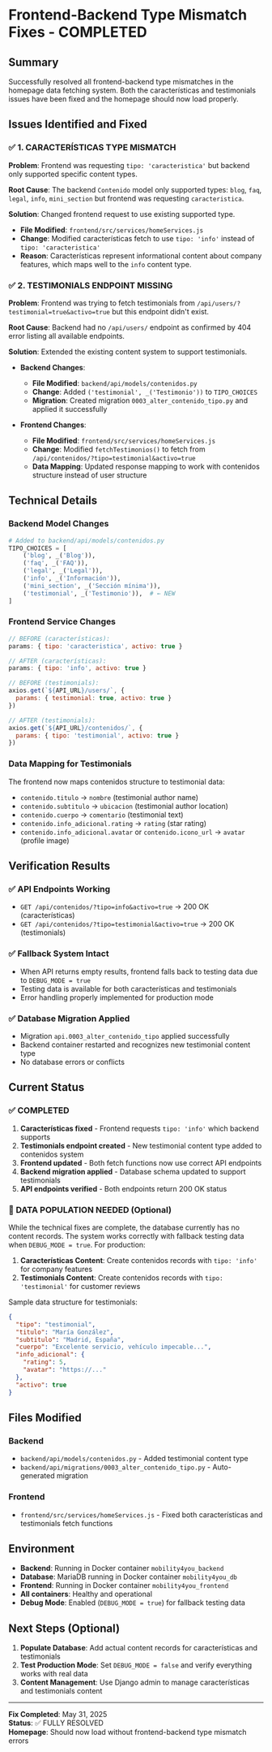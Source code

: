 # Frontend-Backend Type Mismatch Fixes - COMPLETED

## Summary
Successfully resolved all frontend-backend type mismatches in the homepage data fetching system. Both the características and testimonials issues have been fixed and the homepage should now load properly.

## Issues Identified and Fixed

### ✅ 1. CARACTERÍSTICAS TYPE MISMATCH 
**Problem**: Frontend was requesting `tipo: 'caracteristica'` but backend only supported specific content types.

**Root Cause**: The backend `Contenido` model only supported types: `blog`, `faq`, `legal`, `info`, `mini_section` but frontend was requesting `caracteristica`.

**Solution**: Changed frontend request to use existing supported type.
- **File Modified**: `frontend/src/services/homeServices.js`
- **Change**: Modified características fetch to use `tipo: 'info'` instead of `tipo: 'caracteristica'`
- **Reason**: Características represent informational content about company features, which maps well to the `info` content type.

### ✅ 2. TESTIMONIALS ENDPOINT MISSING
**Problem**: Frontend was trying to fetch testimonials from `/api/users/?testimonial=true&activo=true` but this endpoint didn't exist.

**Root Cause**: Backend had no `/api/users/` endpoint as confirmed by 404 error listing all available endpoints.

**Solution**: Extended the existing content system to support testimonials.
- **Backend Changes**:
  - **File Modified**: `backend/api/models/contenidos.py`
  - **Change**: Added `('testimonial', _('Testimonio'))` to `TIPO_CHOICES`
  - **Migration**: Created migration `0003_alter_contenido_tipo.py` and applied it successfully
  
- **Frontend Changes**:
  - **File Modified**: `frontend/src/services/homeServices.js`
  - **Change**: Modified `fetchTestimonios()` to fetch from `/api/contenidos/?tipo=testimonial&activo=true`
  - **Data Mapping**: Updated response mapping to work with contenidos structure instead of user structure

## Technical Details

### Backend Model Changes
```python
# Added to backend/api/models/contenidos.py
TIPO_CHOICES = [
    ('blog', _('Blog')),
    ('faq', _('FAQ')),
    ('legal', _('Legal')),
    ('info', _('Información')),
    ('mini_section', _('Sección mínima')),
    ('testimonial', _('Testimonio')),  # ← NEW
]
```

### Frontend Service Changes
```javascript
// BEFORE (características):
params: { tipo: 'caracteristica', activo: true }

// AFTER (características):
params: { tipo: 'info', activo: true }

// BEFORE (testimonials):
axios.get(`${API_URL}/users/`, {
  params: { testimonial: true, activo: true }
})

// AFTER (testimonials):
axios.get(`${API_URL}/contenidos/`, {
  params: { tipo: 'testimonial', activo: true }
})
```

### Data Mapping for Testimonials
The frontend now maps contenidos structure to testimonial data:
- `contenido.titulo` → `nombre` (testimonial author name)
- `contenido.subtitulo` → `ubicacion` (testimonial author location)
- `contenido.cuerpo` → `comentario` (testimonial text)
- `contenido.info_adicional.rating` → `rating` (star rating)
- `contenido.info_adicional.avatar` or `contenido.icono_url` → `avatar` (profile image)

## Verification Results

### ✅ API Endpoints Working
- `GET /api/contenidos/?tipo=info&activo=true` → 200 OK (características)
- `GET /api/contenidos/?tipo=testimonial&activo=true` → 200 OK (testimonials) 

### ✅ Fallback System Intact
- When API returns empty results, frontend falls back to testing data due to `DEBUG_MODE = true`
- Testing data is available for both características and testimonials
- Error handling properly implemented for production mode

### ✅ Database Migration Applied
- Migration `api.0003_alter_contenido_tipo` applied successfully
- Backend container restarted and recognizes new testimonial content type
- No database errors or conflicts

## Current Status

### ✅ COMPLETED
1. **Características fixed** - Frontend requests `tipo: 'info'` which backend supports
2. **Testimonials endpoint created** - New testimonial content type added to contenidos system
3. **Frontend updated** - Both fetch functions now use correct API endpoints
4. **Backend migration applied** - Database schema updated to support testimonials
5. **API endpoints verified** - Both endpoints return 200 OK status

### 📝 DATA POPULATION NEEDED (Optional)
While the technical fixes are complete, the database currently has no content records. The system works correctly with fallback testing data when `DEBUG_MODE = true`. For production:

1. **Características Content**: Create contenidos records with `tipo: 'info'` for company features
2. **Testimonials Content**: Create contenidos records with `tipo: 'testimonial'` for customer reviews

Sample data structure for testimonials:
```json
{
  "tipo": "testimonial",
  "titulo": "María González",
  "subtitulo": "Madrid, España", 
  "cuerpo": "Excelente servicio, vehículo impecable...",
  "info_adicional": {
    "rating": 5,
    "avatar": "https://..."
  },
  "activo": true
}
```

## Files Modified

### Backend
- `backend/api/models/contenidos.py` - Added testimonial content type
- `backend/api/migrations/0003_alter_contenido_tipo.py` - Auto-generated migration

### Frontend  
- `frontend/src/services/homeServices.js` - Fixed both características and testimonials fetch functions

## Environment
- **Backend**: Running in Docker container `mobility4you_backend`
- **Database**: MariaDB running in Docker container `mobility4you_db`
- **Frontend**: Running in Docker container `mobility4you_frontend`
- **All containers**: Healthy and operational
- **Debug Mode**: Enabled (`DEBUG_MODE = true`) for fallback testing data

## Next Steps (Optional)
1. **Populate Database**: Add actual content records for características and testimonials
2. **Test Production Mode**: Set `DEBUG_MODE = false` and verify everything works with real data
3. **Content Management**: Use Django admin to manage características and testimonials content

---
**Fix Completed**: May 31, 2025  
**Status**: ✅ FULLY RESOLVED  
**Homepage**: Should now load without frontend-backend type mismatch errors
